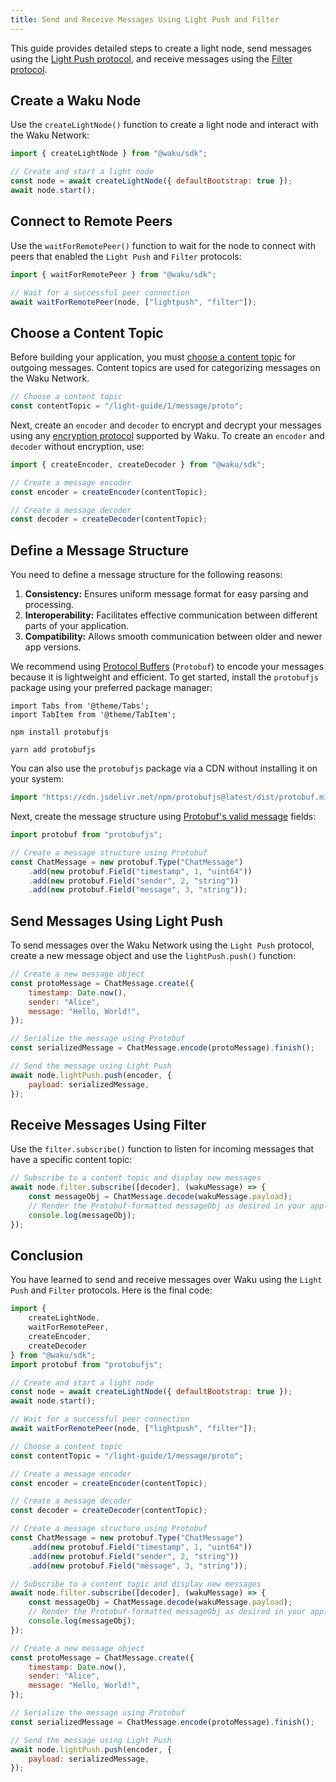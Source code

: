 ```yaml
---
title: Send and Receive Messages Using Light Push and Filter
---
```


This guide provides detailed steps to create a light node, send messages using the [Light Push protocol](/overview/concepts/protocols#light-push), and receive messages using the [Filter protocol](/overview/concepts/protocols#filter).

## Create a Waku Node

Use the `createLightNode()` function to create a light node and interact with the Waku Network:

```js
import { createLightNode } from "@waku/sdk";

// Create and start a light node
const node = await createLightNode({ defaultBootstrap: true });
await node.start();
```

## Connect to Remote Peers

Use the `waitForRemotePeer()` function to wait for the node to connect with peers that enabled the `Light Push` and `Filter` protocols:

```js
import { waitForRemotePeer } from "@waku/sdk";

// Wait for a successful peer connection
await waitForRemotePeer(node, ["lightpush", "filter"]);
```

## Choose a Content Topic

Before building your application, you must [choose a content topic](/overview/concepts/content-topics) for outgoing messages. Content topics are used for categorizing messages on the Waku Network.

```js
// Choose a content topic
const contentTopic = "/light-guide/1/message/proto";
```

Next, create an `encoder` and `decoder` to encrypt and decrypt your messages using any [encryption protocol](https://rfc.vac.dev/spec/26/) supported by Waku. To create an `encoder` and `decoder` without encryption, use:

```js
import { createEncoder, createDecoder } from "@waku/sdk";

// Create a message encoder
const encoder = createEncoder(contentTopic);

// Create a message decoder
const decoder = createDecoder(contentTopic);
```

## Define a Message Structure

You need to define a message structure for the following reasons:

1. **Consistency:** Ensures uniform message format for easy parsing and processing.
2. **Interoperability:** Facilitates effective communication between different parts of your application.
3. **Compatibility:** Allows smooth communication between older and newer app versions.

We recommend using [Protocol Buffers](https://protobuf.dev/) (`Protobuf`) to encode your messages because it is lightweight and efficient. To get started, install the `protobufjs` package using your preferred package manager:

```mdx-code-block
import Tabs from '@theme/Tabs';
import TabItem from '@theme/TabItem';
```

<Tabs>
<TabItem value="npm" label="npm">

```shell
npm install protobufjs
```

</TabItem>
<TabItem value="yarn" label="Yarn">

```shell
yarn add protobufjs
```

</TabItem>
</Tabs>

You can also use the `protobufjs` package via a CDN without installing it on your system:

```js
import "https://cdn.jsdelivr.net/npm/protobufjs@latest/dist/protobuf.min.js";
```

Next, create the message structure using [Protobuf's valid message](https://github.com/protobufjs/protobuf.js#usage) fields:

```js
import protobuf from "protobufjs";

// Create a message structure using Protobuf
const ChatMessage = new protobuf.Type("ChatMessage")
	.add(new protobuf.Field("timestamp", 1, "uint64"))
    .add(new protobuf.Field("sender", 2, "string"))
    .add(new protobuf.Field("message", 3, "string"));
```

## Send Messages Using Light Push

To send messages over the Waku Network using the `Light Push` protocol, create a new message object and use the `lightPush.push()` function:

```js
// Create a new message object
const protoMessage = ChatMessage.create({
    timestamp: Date.now(),
    sender: "Alice",
    message: "Hello, World!",
});

// Serialize the message using Protobuf
const serializedMessage = ChatMessage.encode(protoMessage).finish();

// Send the message using Light Push
await node.lightPush.push(encoder, {
    payload: serializedMessage,
});
```

## Receive Messages Using Filter

Use the `filter.subscribe()` function to listen for incoming messages that have a specific content topic:

```js
// Subscribe to a content topic and display new messages
await node.filter.subscribe([decoder], (wakuMessage) => {
    const messageObj = ChatMessage.decode(wakuMessage.payload);
    // Render the Protobuf-formatted messageObj as desired in your application
    console.log(messageObj);
});
```

## Conclusion

You have learned to send and receive messages over Waku using the `Light Push` and `Filter` protocols. Here is the final code:

```js
import {
	createLightNode,
	waitForRemotePeer,
	createEncoder,
	createDecoder
} from "@waku/sdk";
import protobuf from "protobufjs";

// Create and start a light node
const node = await createLightNode({ defaultBootstrap: true });
await node.start();

// Wait for a successful peer connection
await waitForRemotePeer(node, ["lightpush", "filter"]);

// Choose a content topic
const contentTopic = "/light-guide/1/message/proto";

// Create a message encoder
const encoder = createEncoder(contentTopic);

// Create a message decoder
const decoder = createDecoder(contentTopic);

// Create a message structure using Protobuf
const ChatMessage = new protobuf.Type("ChatMessage")
    .add(new protobuf.Field("timestamp", 1, "uint64"))
    .add(new protobuf.Field("sender", 2, "string"))
    .add(new protobuf.Field("message", 3, "string"));

// Subscribe to a content topic and display new messages
await node.filter.subscribe([decoder], (wakuMessage) => {
    const messageObj = ChatMessage.decode(wakuMessage.payload);
    // Render the Protobuf-formatted messageObj as desired in your application
    console.log(messageObj);
});

// Create a new message object
const protoMessage = ChatMessage.create({
    timestamp: Date.now(),
    sender: "Alice",
    message: "Hello, World!",
});

// Serialize the message using Protobuf
const serializedMessage = ChatMessage.encode(protoMessage).finish();

// Send the message using Light Push
await node.lightPush.push(encoder, {
    payload: serializedMessage,
});
```